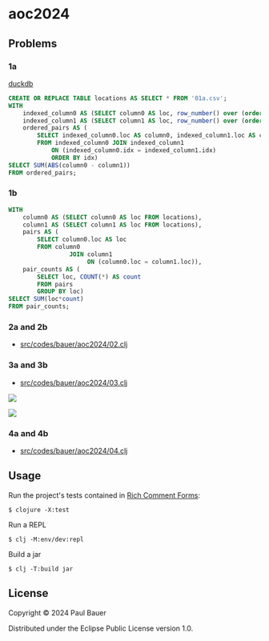# aoc2024

## Problems

### 1a

[duckdb](https://duckdb.org/)

```sql
CREATE OR REPLACE TABLE locations AS SELECT * FROM '01a.csv';
WITH
    indexed_column0 AS (SELECT column0 AS loc, row_number() over (order by column0) as idx FROM locations),
    indexed_column1 AS (SELECT column1 AS loc, row_number() over (order by column1) as idx FROM locations),
    ordered_pairs AS (
        SELECT indexed_column0.loc AS column0, indexed_column1.loc AS column1, indexed_column1.idx AS idx
        FROM indexed_column0 JOIN indexed_column1
            ON (indexed_column0.idx = indexed_column1.idx)
            ORDER BY idx)
SELECT SUM(ABS(column0 - column1))
FROM ordered_pairs;
```

### 1b

```sql
WITH
    column0 AS (SELECT column0 AS loc FROM locations),
    column1 AS (SELECT column1 AS loc FROM locations),
    pairs AS (
        SELECT column0.loc AS loc
        FROM column0
                 JOIN column1
                      ON (column0.loc = column1.loc)),
    pair_counts AS (
        SELECT loc, COUNT(*) AS count
        FROM pairs
        GROUP BY loc)
SELECT SUM(loc*count)
FROM pair_counts;
```

### 2a and 2b

- [src/codes/bauer/aoc2024/02.clj](https://github.com/pmbauer/aoc2024/blob/main/src/codes/bauer/aoc2024/02.clj)

### 3a and 3b

- [src/codes/bauer/aoc2024/03.clj](https://github.com/pmbauer/aoc2024/blob/main/src/codes/bauer/aoc2024/03.clj)

![](https://media.cleanshot.cloud/media/40959/9imKrro1YrToAMNxgSsQL4cJ1RJli1Bwazdmzolf.jpeg?Expires=1733274859&Signature=Xy-cYn03cYOMl4c3mG26-RyRZaFZHMwKITTjhCq2sP7H2SkIGvczoc9K-AQcRVKvDzJc9sZHcigLXi9WPZqecN7lA3aIgpHtwYVkBRL97LgNTY0mgVdVut2RJutiempPCNykRCq~czoBz37v74lnqyjRFNvHZSrvIEtbIG1Aovd2DCLizl1zqVGs~rb82wplzTTMLsvzjdv-6qXfiKshZDGprX6OpYDo35uSiY1fnsx5s8X9mx7q5wDx46sQpadXSR0ajHTfmtLhg64TKWvXhQqAAR1LDGk80XayW4FYfJuS1bc5Zg~fnsR5h7~4w3AFlYLPwyKYw0xD-loYm0BH4g__&Key-Pair-Id=K269JMAT9ZF4GZ)

![](https://media.cleanshot.cloud/media/40959/yJuC0Zoj2ac6ztwQs4BRHNui6xjK09B76NMyBiAx.jpeg?Expires=1733274814&Signature=Qmsv~my-hBDb5BMsfCReAdZgDCptBbsINaTqzi2tINrKH5blEbT-tf3o6d2~z2ulY4SGqDw-LP2jgiZHd4BSjouK89kUhR52ysJU3meR-zNUVL1zxmNTPbLCPuzrdgfoV0ad1FB17dbEUjsKxcqGpRPXUHroAYe~sEk-kgTLh1Z8J~rjRaavnn-Gy6TM9am4GD5lKlz3C9wr6ltyAmetndWFprR-lauI7cjSbxERKfdMMa8RINSNFlIK2TwLmX-breByk2q9h4eKcbgfT6Ae8xisMnR5VJ~D22D58HmW~8mX1SHLKPrsNxACo3aFNpo629j9QS-EG~V0RgPwlGZfjw__&Key-Pair-Id=K269JMAT9ZF4GZ)

### 4a and 4b

- [src/codes/bauer/aoc2024/04.clj](https://github.com/pmbauer/aoc2024/blob/main/src/codes/bauer/aoc2024/04.clj)

## Usage

Run the project's tests contained in [Rich Comment Forms](https://github.com/hyperfiddle/rcf):

    $ clojure -X:test

Run a REPL

    $ clj -M:env/dev:repl

Build a jar

    $ clj -T:build jar

## License

Copyright © 2024 Paul Bauer

Distributed under the Eclipse Public License version 1.0.
